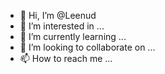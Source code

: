 - 👋 Hi, I’m @Leenud
- 👀 I’m interested in ...
- 🌱 I’m currently learning ...
- 💞️ I’m looking to collaborate on ...
- 📫 How to reach me ...

<!---
Leenud/Leenud is a ✨ special ✨ repository because its `README.md` (this file) appears on your GitHub profile.
You can click the Preview link to take a look at your changes.
--->
